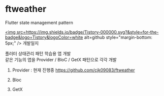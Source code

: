 # ftweather
Flutter state management pattern


<a href="https://cjk09083.tistory.com/category/%ED%94%84%EB%A1%9C%EC%A0%9D%ED%8A%B8%EB%93%A4/%EB%82%A0%EC%94%A8%EC%95%B1
" target="_blank">
<img src=https://img.shields.io/badge/Tistory-000000.svg?&style=for-the-badge&logo=Tistory&logoColor=white alt=github style="margin-bottom: 5px;" />
</a> 개발일지

플러터 상태관리 패턴 학습용 앱 개발 <br>
같은 기능의 앱을 Provider / BloC / GetX 패턴으로 각각 개발 <br>



1. Provider : 현재 진행중 https://github.com/cjk09083/ftweather


2. Bloc


3. GetX
